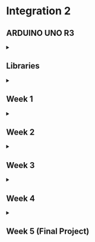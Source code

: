 # Integration 2

## ARDUINO UNO R3

<details>

<summary>

## Libraries

</summary>

### [Arduino Multi-function Shield LED Library](./Libraries/lib/led)

#### Summary

This project provides a comprehensive library for controlling LEDs on the Arduino Multi-function Shield Expansion Board. The library is implemented using the AVR GCC toolchain and is designed to work with PlatformIO. It offers functionality for controlling individual LEDs, multiple LEDs, and all LEDs simultaneously, including dimming and fading effects.

#### Benefits

- **Ease of Use**: Simplifies LED control with easy-to-use functions.
- **Flexibility**: Supports control of individual LEDs, multiple LEDs, and all LEDs.
- **Advanced Features**: Includes dimming and fading functionalities.
- **Educational**: Helps in understanding low-level AVR microcontroller programming.

#### Functionality

The library includes the following features:

##### Initialization and Single LED Control

- **initLeds()**: Initializes all LED pins as output and turns them off initially.
- **enableOneLed(int ledNumber)**: Enables a single LED by setting its pin as output.
- **lightUpOneLed(int ledNumber)**: Lights up a single LED.
- **lightDownOneLed(int ledNumber)**: Turns off a single LED.
- **lightToggleOneLed(int ledNumber)**: Toggles the state of a single LED.

##### Multiple LEDs Control

- **enableMultipleLeds(uint8_t leds)**: Enables multiple LEDs by setting their pins as output.
- **lightUpMultipleLeds(uint8_t leds)**: Lights up multiple LEDs.
- **lightDownMultipleLeds(uint8_t leds)**: Turns off multiple LEDs.

##### All LEDs Control

- **enableAllLeds()**: Enables all LEDs by setting their pins as output.
- **lightUpAllLeds()**: Lights up all LEDs.
- **lightDownAllLeds()**: Turns off all LEDs.
- **lightToggleAllLeds()**: Toggles the state of all LEDs.

##### LED Dimming and Fading

- **dimLed(int ledNumber, int percentage, int duration)**: Dims a single LED by a given percentage over a specified duration.
- **fadeInLed(int ledNumber, int duration)**: Fades in a single LED over a specified duration.
- **fadeOutLed(int ledNumber, int duration)**: Fades out a single LED over a specified duration.

#### How to Use

##### Example Code

Here's a simple example to test the functionality of the LED library:

```c
#include "led.h"
#include "usart.h"
#include <avr/io.h>
#include <avr/interrupt.h>
#include <util/delay.h>
#include <stdio.h>

// Main function
int main(void)
{
    // Initialize USART for debugging
    initUSART();
    printf("USART Initialized\n");

    // Initialize LEDs
    initLeds();
    printf("LEDs Initialized\n");

    // Enable and test individual LEDs
    for (int i = 0; i < NUMBER_OF_LEDS; i++)
    {
        enableOneLed(i);
        printf("LED %d enabled\n", i);
    }

    // Light up and down individual LEDs with a delay
    for (int i = 0; i < NUMBER_OF_LEDS; i++)
    {
        lightUpOneLed(i);
        printf("LED %d lit up\n", i);
        _delay_ms(1000);

        lightDownOneLed(i);
        printf("LED %d turned off\n", i);
        _delay_ms(1000);
    }

    // Toggle individual LEDs
    for (int i = 0; i < NUMBER_OF_LEDS; i++)
    {
        lightToggleOneLed(i);
        printf("LED %d toggled\n", i);
        _delay_ms(1000);
    }

    // Test multiple LEDs control
    enableMultipleLeds(0b00001111); // Enable first 4 LEDs
    printf("Multiple LEDs enabled\n");

    lightUpMultipleLeds(0b00001111); // Light up first 4 LEDs
    printf("Multiple LEDs lit up\n");
    _delay_ms(1000);

    lightDownMultipleLeds(0b00001111); // Turn off first 4 LEDs
    printf("Multiple LEDs turned off\n");
    _delay_ms(1000);

    // Test all LEDs control
    enableAllLeds();
    printf("All LEDs enabled\n");

    lightToggleAllLeds();
    printf("All LEDs toggled\n");
    _delay_ms(1000);

    // Test dimming, fading in, and fading out of LEDs one by one
    for (int i = 0; i < NUMBER_OF_LEDS; i++)
    {
        dimLed(i, 50, 1000); // Dim LED 0 to 50% over 1 second
        printf("LED %d dimmed to 50%%\n", i);

        fadeInLed(i, 2000); // Fade in LED 0 over 2 seconds
        printf("LED %d faded in\n", i);

        fadeOutLed(i, 2000); // Fade out LED 0 over 2 seconds
        printf("LED %d faded out\n", i);
    }

    lightUpAllLeds();
    printf("All LEDs lit up\n");
    _delay_ms(1000);

    lightDownAllLeds();
    printf("All LEDs turned off\n");
    _delay_ms(1000);

    return 0;
}
```

#### Register Configurations and Settings

The following register configurations are used in the library to control the LED functionalities:

##### LED Pin Definitions

- **LED0_PIN**: Pin 10 (PB2)
- **LED1_PIN**: Pin 11 (PB3)
- **LED2_PIN**: Pin 12 (PB4)
- **LED3_PIN**: Pin 13 (PB5)

##### Data Direction Register (DDR) and Port Register

- **LED_DDR**: DDRB (Data Direction Register for Port B)
- **LED_PORT**: PORTB (Port B Data Register)
  
##### Enabling LEDs

To enable an LED, the corresponding bit in the DDRB register is set to 1. This configures the pin as an output. The bitwise `OR` operation (`|=`) is used to set the specific bit while leaving other bits unchanged.

For example, to enable `LED0` (connected to `PB2`):

```c
LED_DDR |= (1 << LED0_PIN);
```

Explanation:

- `1 << LED0_PIN` shifts the binary number `1` left by `LED0_PIN` positions, resulting in `00000100` for `PB2`.
- `LED_DDR |=` performs a bitwise OR between the current value of `LED_DDR` and `00000100`, setting the bit for `PB2` to `1`.
  
##### Lighting Up LEDs

To light up an LED, the corresponding bit in the PORTB register is cleared (active low). The bitwise `AND` operation (`&=`) with the complement (`~`) is used to clear the specific bit while leaving other bits unchanged.

For example, to light up `LED0` (connected to `PB2`):

```c
LED_PORT &= ~(1 << LED0_PIN);
```

Explanation:

- `1 << LED0_PIN` shifts the binary number `1` left by `LED0_PIN` positions, resulting in `00000100` for `PB2`.
- `~(1 << LED0_PIN)` inverts this, resulting in `11111011`.
- `LED_PORT &=` performs a bitwise `AND` between the current value of `LED_PORT` and `11111011`, clearing the bit for `PB2` to `0`.

##### Turning Off LEDs

To turn off an LED, the corresponding bit in the `PORTB` register is set (active low). The bitwise `OR` operation (`|=`) is used to set the specific bit while leaving other bits unchanged.

For example, to turn off `LED0` (connected to `PB2`):

```c
LED_PORT |= (1 << LED0_PIN);
```

Explanation:

- `1 << LED0_PIN` shifts the binary number `1` left by `LED0_PIN` positions, resulting in `00000100` for `PB2`.
- `LED_PORT |=` performs a bitwise `OR` between the current value of `LED_PORT` and `00000100`, setting the bit for `PB2` to `1`.

##### Toggling LEDs

To toggle the state of an LED, the corresponding bit in the `PORTB` register is inverted. The bitwise `XOR` operation (`^=`) is used to flip the specific bit while leaving other bits unchanged.

For example, to toggle `LED0` (connected to `PB2`):

```c
LED_PORT ^= (1 << LED0_PIN);
```

Explanation:

- `1 << LED0_PIN` shifts the binary number `1` left by `LED0_PIN` positions, resulting in `00000100` for `PB2`.
- `LED_PORT ^=` performs a bitwise `XOR` between the current value of `LED_PORT` and `00000100`, flipping the bit for `PB2`.

[Back to top *Libraries*](#libraries)
<hr>
<br>

### [Arduino UNO Timer Library](./Libraries/lib/timer)

#### Summary

This project provides a basic timer library for the Arduino UNO V3 with ATmega328P, implemented using PlatformIO and the C programming language. The library allows for precise timing operations without relying on the Arduino framework, offering greater control over the hardware.

#### Benefits

- **Precision**: Directly manipulate ATmega328P timers for accurate timing.
- **Flexibility**: Configure Timer0, Timer1, and Timer2 for various frequencies.
- **Efficiency**: Optimize performance by bypassing the Arduino framework.
- **Educational**: Learn low-level programming and register manipulation on AVR microcontrollers.

#### Functionality

The timer library provides functions to initialize, start, and stop three different timers:

- **Timer0**: Configured for 2kHz (0.5ms interval).
- **Timer1**: Configured for 1Hz (1 second interval).
- **Timer2**: Configured for 8kHz (0.125ms interval).

Additionally, the project includes USART communication to print timer-related messages for debugging and demonstration purposes.

#### Short Explanation

The project consists of:

- **timer.h**: Header file declaring the timer functions.
- **timer.c**: Implementation file configuring the timers using AVR registers.
- **main.c**: Example usage of the timer library with interrupt service routines (ISRs) for each timer. The ISRs print messages at specified intervals using the USART.

#### How to use

##### Example Code

Here's a snippet from the `main.c` file demonstrating the timer library usage:

```c
#include "timer.h"
#include "usart.h"
#include <avr/interrupt.h>
#include <stdio.h>

// Timer0 ISR: triggers every 0.5ms (2kHz)
ISR(TIMER0_COMPA_vect) {
    printf("Timer 0\n");
}

// Timer1 ISR: triggers every 1 second (1Hz)
ISR(TIMER1_COMPA_vect) {
    printf("Timer 1\n");
}

// Timer2 ISR: triggers every 0.125ms (8kHz)
ISR(TIMER2_COMPA_vect) {
    static uint16_t timer2_count = 0;
    if (++timer2_count >= 8000) {
        printf("Timer 2\n");
        timer2_count = 0;
    }
}

// Main function
int main(void) {
    initUSART();
    initTimer0();
    startTimer0();

    initTimer1();
    startTimer1();

    initTimer2();
    startTimer2();

    return 0;
}
```

#### Register Configurations and Settings

In this section, we will explain the operations performed in the timer library using various bitwise operations like OR, AND, and XOR.

##### Timer Configuration Operations

###### Initialize Timer0 for 2kHz Interrupt (0.5ms Interval)

```c
void initTimer0(void)
{
    TCCR0A = 0; // Clear TCCR0A register
    TCCR0B = 0; // Clear TCCR0B register
    TCNT0 = 0;  // Initialize counter value to 0

    // Set compare match register for 2kHz increments (0.5ms interval)
    OCR0A = 124; // Calculation: (16MHz / (2kHz * 64)) - 1 = 124

    // Set CTC mode (Clear Timer on Compare Match)
    TCCR0A |= (1 << WGM01);

    // Set prescaler to 64 and start the timer
    TCCR0B |= (1 << CS01) | (1 << CS00);

    // Enable Timer0 compare interrupt
    TIMSK0 |= (1 << OCIE0A);
}
```

Explanation:

- `TCCR0A = 0;` and `TCCR0B = 0;`: Clear the Timer/Counter Control Registers `A` and `B` to ensure no residual settings affect the timer configuration.
- `TCNT0 = 0;`: Initialize the Timer/Counter Register to `0` to start counting from zero.
- `OCR0A = 124;`: Set the Output Compare Register `A` to `124`. This value is calculated to achieve a 2kHz frequency.
- `TCCR0A |= (1 << WGM01);`: Set the Waveform Generation Mode bit (`WGM01`) to enable Clear Timer on Compare Match (`CTC`) mode. The `|=` operation ensures that only the specified bit is set, without altering other bits.
- `TCCR0B |= (1 << CS01) | (1 << CS00);`: Set the Clock Select bits (`CS01` and `CS00`) to configure a prescaler of `64`. The `|=` operation is used to set both bits while preserving other settings.
- `TIMSK0 |= (1 << OCIE0A);`: Enable the Output Compare Match `A` interrupt by setting the `OCIE0A` bit in the Timer/Counter Interrupt Mask Register. The `|=` operation ensures only this bit is set.
  
##### Start Timer0

```c
void startTimer0(void)
{
    TCNT0 = 0; // Reset Timer0 counter
    sei();     // Enable global interrupts
}
```

Explanation:

- `TCNT0 = 0;`: Reset the Timer0 counter to `0`.
- `sei();`: Enable global interrupts using the sei (Set Interrupt Enable) function.
  
##### Stop Timer0

```c
void stopTimer0(void)
{
    TIMSK0 &= ~(1 << OCIE0A); // Disable Timer0 compare interrupt
}
```

Explanation:

- `TIMSK0 &= ~(1 << OCIE0A);`: Disable the Timer0 compare interrupt by clearing the `OCIE0A` bit. The `&=` operation with the complement (`~`) ensures that only the specified bit is cleared.
  
##### Explanation of Bitwise Operations

- Bitwise `OR` (`|`): Used to set specific bits to `1`. For example, `TCCR0A |= (1 << WGM01);` sets the `WGM01` bit in the `TCCR0A` register to `1`, enabling `CTC` mode.
- Bitwise `AND` (`&`): Used to clear specific bits to `0` when combined with the complement (`~`). For example, `TIMSK0 &= ~(1 << OCIE0A);` clears the `OCIE0A` bit, disabling the Timer0 compare interrupt.
- Bitwise `XOR` (`^`): Typically used to toggle specific bits, although not used in the provided code snippet.
- Bitwise `NOR` (`~`): Used to invert bits. For example, `~(1 << OCIE0A)` inverts the bit pattern, ensuring only the `OCIE0A` bit is cleared when combined with the `AND` operation.
  
These operations allow precise control over the microcontroller's hardware registers, enabling efficient and direct manipulation of the timer configurations.

[Back to top *Libraries*](#libraries)
<hr>
<br>

### [Arduino UNO Button Library](./Libraries/lib/buzzer)

#### Summary

This project provides a button library for the Arduino UNO V3 with ATmega328P. The library allows for easy initialization and handling of button presses using interrupts and debouncing techniques.

#### Benefits

- **Ease of Use**: Simplifies button initialization and handling.
- **Interrupt-Driven**: Uses interrupts for responsive button handling.
- **Debouncing**: Includes debouncing logic to avoid false triggers.
- **Educational**: Learn how to handle hardware interrupts and debouncing in embedded systems.

#### Functionality

The library provides functions to initialize buttons, enable interrupts, check button states, and handle debouncing:

- **initButtons()**: Initializes all button pins as input and enables interrupts.
- **waitForButtonPress()**: Waits for any button press and returns the button number.
- **buttonPushed(int button)**: Checks if a specific button is pushed.
- **buttonReleased(int button)**: Checks if a specific button is released.
- **enableButtonInterrupts()**: Enables interrupts for button pins.
- **buttonCallback()**: To be called by the interrupt service routine for debouncing and state management.

#### How to Use

##### Example Code

Here's a snippet from the `main.c` file demonstrating the button library usage:

```c
#include "button.h"
#include "usart.h"
#include "callback.h"
#include <avr/io.h>
#include <avr/interrupt.h>
#include <util/delay.h>
#include <stdio.h>

// Main function
int main(void)
{
    // Initialize USART for debugging
    initUSART();
    printf("USART Initialized\n");

    // Initialize buttons
    initButtons();
    printf("Buttons Initialized\n");

    // Set button callback
    setButtonCallback(buttonCallback);
    printf("Added button interrupts\n");

    // Main loop
    while (1)
    {
        // Wait for a button press
        int button = waitForButtonPress();

        // Print which button was pressed
        switch (button)
        {
        case BUTTON1_PIN:
            printf("Button 1 pressed\n");
            break;
        case BUTTON2_PIN:
            printf("Button 2 pressed\n");
            break;
        case BUTTON3_PIN:
            printf("Button 3 pressed\n");
            break;
        default:
            printf("Unknown button pressed\n");
            break;
        }
    }

    return 0;
}
```

[Back to top *Libraries*](#libraries)
<hr>
<br>

### [Arduino UNO Callback Library](./Libraries/lib/callback)

#### Summary

The callback library provides a mechanism to set and call user-defined callback functions for various events, such as timer interrupts and button presses. This allows for flexible and modular code design, enabling different parts of the code to respond to hardware events.

#### Benefits

- **Modularity**: Decouples event handling from the main logic.
- **Flexibility**: Allows setting custom callback functions for different events.
- **Maintainability**: Makes the code easier to manage and extend.
- **Educational**: Demonstrates the use of function pointers and interrupt handling in embedded systems.

#### Functionality

The library provides functions to set callback functions for timers and buttons:

- **setTimer0Callback(Timer0Callback callback)**: Sets the callback function for Timer0 interrupt.
- **setTimer1Callback(Timer1Callback callback)**: Sets the callback function for Timer1 interrupt.
- **setTimer2Callback(Timer2Callback callback)**: Sets the callback function for Timer2 interrupt.
- **setButtonCallback(ButtonCallback callback)**: Sets the callback function for button interrupt.

#### How to Use

##### Example Code

Here's a snippet from the `main.c` file demonstrating the callback library usage:

```c
// Timer0 callback function
void timer0Task(void)
{
    printf("Timer 0 interrupt triggered\n");
}

// Timer1 callback function
void timer1Task(void)
{
    printf("Timer 1 interrupt triggered\n");
}

// Timer2 callback function
void timer2Task(void)
{
    printf("Timer 2 interrupt triggered\n");
}

// Button callback function
void buttonTask(void)
{
    printf("Button interrupt triggered\n");
}

void initTimers(void)
{
    initTimer0();
    initTimer1();
    initTimer2();
}

void startTimers(void)
{
    startTimer0();
    startTimer1();
    startTimer2();
}

// Main function
int main(void)
{
    // Initialize USART for debugging
    initUSART();
    printf("USART Initialized\n");

    // Set timer callbacks
    setTimer0Callback(timer0Task);
    setTimer1Callback(timer1Task);
    setTimer2Callback(timer2Task);

    // Set button callback
    setButtonCallback(buttonTask);

    // Configure and start timers
    initTimers(); // Initialize timers
    startTimers(); // Start timers

    // Main loop
    while (1)
    {
        // Main code can go here
        _delay_ms(1000); // Delay to simulate main loop work
    }

    return 0;
}
```

[Back to top *Libraries*](#libraries)
<hr>
<br>

### [Arduino UNO Buzzer Library](./Libraries/lib/buzzer)

#### Summary

This project provides a buzzer library for the Arduino UNO V3 with ATmega328P. The library allows for easy control of a buzzer to play different tones using Timer2 for precise timing.

#### Benefits

- **Ease of Use**: Simplifies buzzer control with easy-to-use functions.
- **Interrupt-Driven**: Uses Timer2 interrupts for accurate tone generation.
- **Modular Design**: Integrates seamlessly with other libraries like USART for debugging.
- **Educational**: Helps in understanding timer interrupts and hardware control in embedded systems.

#### Functionality

The library provides functions to enable and disable the buzzer, play tones at specified frequencies and durations.

- **enableBuzzer()**: Enables the buzzer by setting the appropriate pin as output.
- **disableBuzzer()**: Disables the buzzer by setting the appropriate pin high.
- **playTone(float frequency, uint32_t duration)**: Plays a tone with the specified frequency and duration.
- **buzzerCallback()**: Callback function called by the Timer2 interrupt to manage tone playback.

#### How to Use

##### Example Code

Here's a snippet from the `main.c` file demonstrating the buzzer library usage:

```c
#include "buzzer.h"
#include <util/delay.h>
#include <stdio.h>
#include "usart.h"

// Main function
int main(void)
{
    // Initialize USART for debugging
    initUSART();
    printf("USART Initialized\n");

    // Define an array of frequencies for the notes
    float frequencies[] = {C5, D5, E5, F5, G5, A5, B5, C6};

    // Play a series of tones
    for (int note = 0; note < 8; note++)
    {
        playTone(frequencies[note], 150); // Play each note for 150ms
        _delay_ms(300); // Wait for 300ms to ensure the previous tone completes
    }

    return 0;
}
```

[Back to top *Libraries*](#libraries)
<hr>
<br>

### [Arduino UNO Random Library](./Libraries/lib/random)

#### Summary

This project provides a random number generation library for the Arduino UNO V3 with ATmega328P. The library uses the Analog-to-Digital Converter (ADC) to generate random values, leveraging the inherent noise in the ADC readings to improve randomness. This library is useful for applications that require random number generation, such as simulations, games, and security.

#### Benefits

- **Ease of Use**: Simplifies random number generation with easy-to-use functions.
- **Hardware-Based Randomness**: Uses ADC readings to generate random values, providing better randomness than purely software-based methods.
- **Modular Design**: Integrates seamlessly with other libraries and projects.
- **Educational**: Helps in understanding ADC usage and random number generation in embedded systems.

#### Functionality

The library provides functions to initialize the ADC for randomness, generate random numbers, and seed the random number generator using ADC readings.

- **initRandom()**: Initializes the ADC for use as a random number source.
- **getRandomNumber()**: Generates a random number based on ADC readings.
- **seedRandom()**: Seeds the random number generator using an ADC reading.

#### How to Use

##### Example Code

Here's a snippet from the `main.c` file demonstrating the random library usage:

```c
#include "random.h"
#include <util/delay.h>
#include <stdio.h>
#include "usart.h"

// Main function
int main(void)
{
    // Initialize USART for debugging
    initUSART();
    printf("USART Initialized\n");

    // Initialize the random number generator
    initRandom();
    seedRandom();

    // Generate and print random numbers
    for (int i = 0; i < 10; i++)
    {
        uint16_t randomValue = getRandomNumber();
        printf("Random Value: %u\n", randomValue);
        _delay_ms(500); // Wait for 500ms
    }

    return 0;
}
```

[Back to top *Libraries*](#libraries)
<hr>
<br>

### [Arduino UNO Potentiometer Library](./Libraries/lib/potentiometer)

#### Summary

This library provides functions to initialize and read the value of a potentiometer connected to the Arduino UNO V3 with the Arduino Multi-function Shield Expansion Board. It uses the Analog-to-Digital Converter (ADC) of the ATmega328P microcontroller to read the analog value from the potentiometer.

#### Benefits

- **Ease of Use**: Simplifies the process of reading analog values from a potentiometer.
- **Modular Design**: Easily integrates with other libraries and projects.
- **Educational**: Helps in understanding ADC usage in embedded systems.

#### Functionality

The library provides functions to initialize the ADC and read the raw ADC value from the potentiometer.

- **initPotentiometer()**: Initializes the ADC for the potentiometer.
- **readPotentiometer()**: Reads the raw ADC value from the potentiometer.

##### How to Use

##### API Reference

###### Initialization

- **void initPotentiometer(void)**:
  - Initializes the ADC for use with the potentiometer.

#### Reading ADC Value

- **uint16_t readPotentiometer(void)**:
  - Reads the raw ADC value from the potentiometer.
  - Returns a 16-bit unsigned integer representing the ADC value.

##### Example Code

Here's a snippet from the `main.c` file demonstrating the potentiometer library usage:

```c
#include "potentiometer.h"
#include <util/delay.h>
#include <stdio.h>
#include "usart.h"

// Main function
int main(void)
{
  // Initialize USART for debugging
  initUSART();
  printf("USART Initialized\n");

  // Initialize the potentiometer
  initPotentiometer();
  printf("Potentiometer Initialized\n");

  // Main loop
  while (1)
  {
    // Read the ADC value from the potentiometer
    uint16_t adcValue = readPotentiometer();
    printf("ADC Value: %d\n", adcValue);

    _delay_ms(1000);
  }

  return 0;
}
```

[Back to top *Libraries*](#libraries)
<hr>
<br>

</details>

<details>
<summary>

## Week 1

</summary>

</details>

<details>
<summary>

## Week 2

</summary>

</details>

<details>
<summary>

## Week 3

</summary>

</details>

<details>
<summary>

## Week 4

</summary>

### [Stopwatch Project](./Week4/W4-Stopwatch)

#### Summary

This project implements a digital stopwatch using an AVR microcontroller. It allows you to start, stop, and reset the timer using buttons, and displays the elapsed time on a 4-digit LED display. The stopwatch also includes an LED light show feature that activates when the minute counter increments.

#### Benefits

- **Educational Value**: Provides hands-on experience with timers, interrupts, and LED displays in embedded systems.
- **Practical Application**: Demonstrates how to create a real-time stopwatch, a common feature in many electronic devices.
- **Hardware Interaction**: Enhances skills in interfacing with buttons, displays, and LEDs using an AVR microcontroller.
- **Programming Skills**: Improves understanding of C programming in the context of embedded systems and real-time applications.

#### Functionality

- **Start the Stopwatch**: Press button S1 to start the stopwatch.
- **Stop the Stopwatch**: Press button S2 to stop the stopwatch.
- **Reset the Stopwatch**: Press button S3 to reset the stopwatch to zero.
- **Time Display**: Continuously updates the elapsed time on a 4-digit LED display.
- **LED Light Show**: Activates an LED light sequence every time the minute counter increments.

#### Code Snippet

```c
# include <avr/io.h>
# include <avr/interrupt.h>
# include <util/delay.h>
# include "display.h"
# include "button.h"
# include "usart.h"
# include "timer.h"
# include "callback.h"
# include "led.h"

// Global variables
volatile uint8_t seconds = 0;
volatile uint8_t minutes = 0;
volatile uint8_t is_running = 0;

void init()
{
  initUSART();
  initDisplay();
  initTimer1();
  initButtons();
  initLeds();
  sei(); // Enable global interrupts
}

void updateDisplayLoop(uint8_t minutes, uint8_t seconds)
{
  int refreshRate = 10;
  int cyclesPerSecond = 1000 / (refreshRate * 4);
  writeTimeAndWait(minutes, seconds, cyclesPerSecond);
}

void startStopwatch()
{
  if (!is_running)
  {
    is_running = 1;
    startTimer1();
  }
}

void stopStopwatch()
{
  if (is_running)
  {
    is_running = 0;
    stopTimer1();
  }
}

void resetStopwatch()
{
  stopStopwatch();
  seconds = 0;
  minutes = 0;
  updateDisplayLoop(minutes, seconds);
  startStopwatch();
}

void displayLedsOneByOne()
{
  for (int i = 0; i < NUMBER_OF_LEDS; i++)
  {
    lightUpOneLed(i);
    _delay_ms(100);
    lightDownOneLed(i);
    _delay_ms(100);
  }
}

void tick()
{
  if (is_running)
  {
    seconds++;
    if (seconds >= 60)
    {
      seconds = 0;
      minutes++;
      if (minutes >= 60)
      {
        minutes = 0;
      }
      displayLedsOneByOne();
    }
    printf("%d:%d\n", minutes, seconds);
  }
}

void timerCallback()
{
  tick();
}

int main()
{
  init();
  setTimer1Callback(timerCallback);

  printf("Start the stopwatch by pressing button S1, stop by pressing button S2, and reset with S3\n");

  while (1)
  {
    if (buttonPushed(1))
    {
      startStopwatch();
    }
    if (buttonPushed(2))
    {
      stopStopwatch();
    }
    if (buttonPushed(3))
    {
      resetStopwatch();
    }
    if (is_running)
    {
      updateDisplayLoop(minutes, seconds);
    }
  }

  return 0;
}
```

#### Challenges and Problems

Real-Time Constraints: Ensuring accurate timekeeping with the use of timers and interrupts.
Button Debouncing: Handling multiple button presses accurately without false triggering.
LED Control: Managing the LED light show sequence while keeping the stopwatch running.
Display Refresh: Maintaining a smooth and continuous update of the 4-digit LED display.

By addressing these challenges, this stopwatch project provides a comprehensive understanding of real-time embedded systems and the use of hardware components in a practical application.

[Back to top *Week 4*](#week-4)
<hr>
<br>

### [Lunar Lander Game](./Week4/W4-Project-Lunar-Lander)

#### Summary

The Lunar Lander game is a simplified simulation of landing a lunar module on the surface of the moon. The game's objective is to safely land the lunar module by controlling its descent speed using bursts of fuel. The game starts with the module at a high altitude, and the player must use the middle button to control the bursts and manage the fuel efficiently. The game provides real-time feedback on the module's distance to the surface, speed, and remaining fuel.

#### Benefits

- **Educational Value**: This project helps in understanding the principles of acceleration, gravity, and fuel consumption.
- **Hardware Interaction**: It involves working with various hardware components such as LEDs, buttons, and displays.
- **Programming Skills**: Enhances skills in C programming, especially in handling interrupts and timers in embedded systems.
- **Problem-Solving**: Provides a practical application of problem-solving in real-time systems.

#### Functionality

- **Distance Display**: The 4-digit LED display shows the distance to the lunar surface.

- **Fuel Level Indication**: LEDs indicate the remaining fuel level. LEDs flash faster as the fuel level decreases.

- **Fuel Bursts**: The player can use up to 50 liters of fuel per second by pressing the buttons.

- **Real-Time Simulation**: The game updates the lunar module's speed and distance every second.

- **Sound Effects**: Different tones are played for successful landing and crash.

- **Logging**: The game logs the distance, speed, burst, and fuel every second, and prints a final report at the end.

#### Code Snippet

```c
# include "led.h"
# include "button.h"
# include "display.h"
# include "usart.h"
# include "timer.h"
# include "callback.h"
# include "buzzer.h"
# include "simulation.h"
# include <avr/io.h>
# include <avr/interrupt.h>
# include <stdio.h>
# include <util/delay.h>

void gameButtonCallback();
void updateFlageCallback();

void setup()
{
  initLeds();
  initButtons();
  initDisplay();
  initUSART();
  initTimer1();
  startTimer1();
  setButtonCallback(gameButtonCallback);
  setTimer1Callback(updateFlageCallback);

  // Enable global interrupts
  sei();

  printf("Setup complete\n");
}

void gameButtonCallback()
{
  buttonCallback();
  handleThrust();
}

void updateFlageCallback()
{
  setUpdateFlag(1);
}

void loop()
{
  if (getUpdateFlag() || getBurst() != 0)
  {
    setUpdateFlag(0);
    handleSimulation();
  }
}

void startGame()
{
  printf("\nWelcome to Lunar Lander game!\n");
  while (!getGameFinished())
  {
    loop();
  }

  printf("\nPress S1 to start a new game, press any key to exit!\n");
  int pressedButton = waitForButtonPress();
  if (pressedButton == 1)
  {
    resetGame();
    startGame();
  }
}

int main(void)
{
  setup();
  startGame();
  return 0;
}
```

#### Challenges and Problems

- **Real-Time Constraints**: Ensuring the game logic runs accurately every second using timers and interrupts.
- **Hardware Interaction**: Managing multiple hardware components simultaneously, such as LEDs, buttons, and displays.
- **Memory Management**: Handling limited memory resources efficiently, especially when logging game data.
- **Debugging**: Debugging real-time systems can be challenging due to the asynchronous nature of interrupts and the need for precise timing.

By addressing these challenges, the Lunar Lander game project provides a comprehensive learning experience in embedded systems, real-time programming, and hardware-software integration.

[Back to top *Week 4*](#week-4)
<hr>
<br>

</details>

<details>
<summary>

## Week 5 (Final Project)

</summary>

### [Metronome Project](./Week5/W5-Project-Metronome)

#### Description

This project transforms an Arduino board and shield into a metronome, which is an essential tool for musicians to practice timing. The [metronome](https://www.youtube.com/watch?v=n3QfM7LdmAo&ab_channel=LearnPianowithJazerLee) provides a short sound or light flash (or both) at a predefined frequency. The flash, sound, and frequency can be configured at startup, and the behavior can be modified during operation using buttons. The speed is displayed on a 7-segment display.

#### Operation

When the Arduino starts, it begins operating with the following initial predefined values:

- **Beat Frequency**: 60 beats per minute (bpm), displayed on the 7-segment display.
- **Beat Representation**: A short low buzzer sound.

##### Button Functions

- **Button 1**: Decrease tempo.
- **Button 2**: Pause and display statistics.
- **Button 3**: Increase tempo.
- **Potentiometer**: Adjust the sound frequency through the buzzer (higher or lower frequency).

##### Mode Switching

By pressing **Button 1** and **Button 3** together for more than 1 second, the metronome mode switches in the following order:

1. **Sound Mode**: Only the buzzer is used for beats.
2. **LED Mode**: Only the LEDs are used for beats.
3. **Sound & LED Mode**: Both buzzer and LEDs are used for beats.
4. **Dot Mode**: The display is blanked, and ticks are shown using just one point (dp) on the display.

##### Display Behavior

- The display shows the speed in bpm during one beat.
- It then shows the approximate tempo name during the next beat.
- Example: Initially, the display alternates between `60 → Lento → 60 → Lento`.

##### Pause Functionality (Button 2)

When the pause button is pressed:

- Statistics are sent to the serial monitor.
- Example output:

```text
10s 60 bpm buzzer Lento
5s 65 bpm buzzer Lento
7s 75 bpm LEDs Adagio
```

- Pressing Button 2 again resumes the metronome.

#### Tempo Classification Table

![Tempo Marking](https://violinspiration.com/wp-content/uploads/Tempo-Meaning-BPM.jpg)

> Source: [What are the most common Italian Tempo Markings?](https://violinspiration.com/free-online-metronome/)

#### Requirements

- **Statistics Storage**: Statistics are stored in an array of structs, allocated on the heap.
- **Predefined Tempos**: The table with predefined tempos is stored in an array.
- **Timers**: A timer is used to generate the beat at the correct time, and another timer is used to refresh the display.
- **Button Interrupts**: Button presses are handled using interrupts.

#### Additional Details

##### Timer Configuration

- **Timer0**: Configured for a 2kHz interrupt (0.5ms interval) to manage the beat frequency.
- **Timer1**: Configured for a 1Hz interrupt (1 second interval) to manage the display refresh rate.
- **Timer2**: Configured for an 8kHz interrupt (0.125ms interval) to handle finer sound control.

##### Interrupts

- **Button 1** (Decrease tempo) is connected to an external interrupt that decreases the bpm by 5 with each press.
- **Button 2** (Pause) toggles the metronome operation and sends statistics to the serial monitor.
- **Button 3** (Increase tempo) is connected to an external interrupt that increases the bpm by 5 with each press.
- **Combination of Button 1 and Button 3**: Toggles between different operational modes when pressed together for more than 1 second.

##### Statistics

- Each time the metronome's state is paused, a snapshot of the current bpm, mode, and tempo name is stored in a struct.
- These statistics are maintained in an array and are sent to the serial monitor upon request.

##### Display

- The 7-segment display shows the bpm and the tempo name alternately.
- The potentiometer adjusts the frequency of the buzzer sound, allowing for customization of the metronome's auditory feedback.

##### Operational Modes

1. **Sound Mode**: The metronome uses a buzzer to indicate the beat.
2. **LED Mode**: LEDs flash to indicate the beat.
3. **Sound & LED Mode**: Both the buzzer and LEDs indicate the beat.
4. **Dot Mode**: The display is blanked, and a single dot indicates the beat.

##### Potentiometer Control

- Adjusts the frequency of the buzzer sound for a higher or lower pitch.
- This feature allows users to customize the sound according to their preference.

##### Challenges and Problems

- Memory Management: Allocating and freeing memory dynamically for the statistics array to prevent memory leaks.
- Interrupt Handling: Managing button presses and timer interrupts effectively to ensure accurate timing and responsive controls.
- Mode Switching: Implementing smooth transitions between different operational modes when buttons are pressed together.

[Back to top *Week 5*](#week-5-final-project)
<hr>
<br>

</details>
